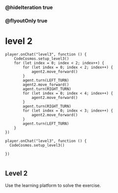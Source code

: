 ### @hideIteration true
### @flyoutOnly true
# level 2
```blocks
player.onChat("level3", function () {
    CodeCosmos.setup_level3()
    for (let index = 0; index < 2; index++) {
        for (let index = 0; index < 2; index++) {
            agent2.move_forward()
        }
        agent.turn(LEFT_TURN)
        agent2.move_forward()
        agent.turn(RIGHT_TURN)
        for (let index = 0; index < 4; index++) {
            agent2.move_forward()
        }
        agent.turn(RIGHT_TURN)
        for (let index = 0; index < 3; index++) {
            agent2.move_forward()
        }
        agent.turn(LEFT_TURN)
    }
})

```

```template
player.onChat("level3", function () {
  CodeCosmos.setup_level3()
    
})


```

## Level 2

Use the learning platform to solve the exercise.
